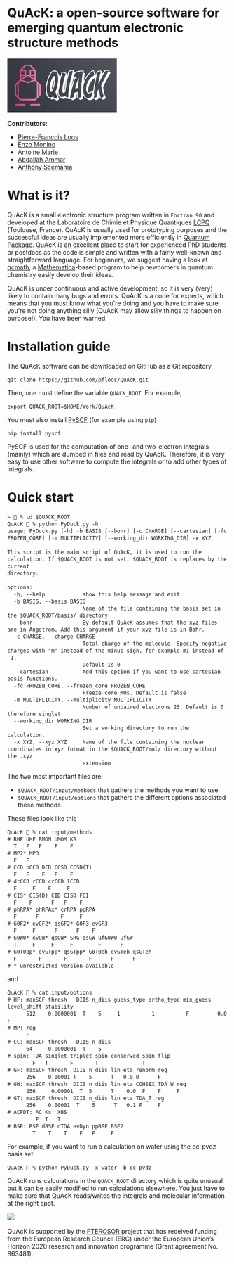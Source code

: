 # QuAcK: a open-source software for emerging quantum electronic structure methods

<img src="logo/logo_quack.png"  width="250">

**Contributors:**
- [Pierre-Francois Loos](https://pfloos.github.io/WEB_LOOS)
- [Enzo Monino](https://enzomonino.github.io)
- [Antoine Marie](https://antoine-marie.github.io)
- [Abdallah Ammar](https://scholar.google.com/citations?user=y437T5sAAAAJ&hl=en)
- [Anthony Scemama](https://scemama.github.io)
  
# What is it?

QuAcK is a small electronic structure program written in `Fortran 90` and developed at the Laboratoire de Chimie et Physique Quantiques [LCPQ](https://www.lcpq.ups-tlse.fr) (Toulouse, France).
QuAcK is usually used for prototyping purposes and the successful ideas are usually implemented more efficiently in [Quantum Package](https://quantumpackage.github.io/qp2/). QuAcK is an excellent place to start for experienced PhD students or postdocs as the code is simple and written with a fairly well-known and straightforward language. For beginners, we suggest having a look at [qcmath](https://github.com/LCPQ/qcmath/), a [Mathematica](https://www.wolfram.com/mathematica/)-based program to help newcomers in quantum chemistry easily develop their ideas. 

QuAcK is under continuous and active development, so it is very (very) likely to contain many bugs and errors. QuAcK is a code for experts, which means that you must know what you're doing and you have to make sure you're not doing anything silly (QuAcK may allow silly things to happen on purpose!). You have been warned.

# Installation guide
The QuAcK software can be downloaded on GitHub as a Git repository
```
git clone https://github.com/pfloos/QuAcK.git
```

Then, one must define the variable `QUACK_ROOT`. For example, 
```
export QUACK_ROOT=$HOME/Work/QuAcK
```
You must also install [PySCF](https://pyscf.org) (for example using `pip`)
```
pip install pyscf
```

PySCF is used for the computation of one- and two-electron integrals (mainly) which are dumped in files and read by QuAcK.
Therefore, it is very easy to use other software to compute the integrals or to add other types of integrals.

# Quick start

```
~ 💩 % cd $QUACK_ROOT
QuAcK 💩 % python PyDuck.py -h
usage: PyDuck.py [-h] -b BASIS [--bohr] [-c CHARGE] [--cartesian] [-fc FROZEN_CORE] [-m MULTIPLICITY] [--working_dir WORKING_DIR] -x XYZ

This script is the main script of QuAcK, it is used to run the calculation. If $QUACK_ROOT is not set, $QUACK_ROOT is replaces by the current
directory.

options:
  -h, --help            show this help message and exit
  -b BASIS, --basis BASIS
                        Name of the file containing the basis set in the $QUACK_ROOT/basis/ directory
  --bohr                By default QuAcK assumes that the xyz files are in Angstrom. Add this argument if your xyz file is in Bohr.
  -c CHARGE, --charge CHARGE
                        Total charge of the molecule. Specify negative charges with "m" instead of the minus sign, for example m1 instead of -1.
                        Default is 0
  --cartesian           Add this option if you want to use cartesian basis functions.
  -fc FROZEN_CORE, --frozen_core FROZEN_CORE
                        Freeze core MOs. Default is false
  -m MULTIPLICITY, --multiplicity MULTIPLICITY
                        Number of unpaired electrons 2S. Default is 0 therefore singlet
  --working_dir WORKING_DIR
                        Set a working directory to run the calculation.
  -x XYZ, --xyz XYZ     Name of the file containing the nuclear coordinates in xyz format in the $QUACK_ROOT/mol/ directory without the .xyz
                        extension
```

The two most important files are:
- `$QUACK_ROOT/input/methods` that gathers the methods you want to use.
- `$QUACK_ROOT/input/options` that gathers the different options associated these methods.

These files look like this
```
QuAcK 💩 % cat input/methods 
# RHF UHF RMOM UMOM KS
  T   F   F    F    F  
# MP2* MP3 
  F   F   
# CCD pCCD DCD CCSD CCSD(T) 
  F   F    F   F    F
# drCCD rCCD crCCD lCCD
  F     F    F     F
# CIS* CIS(D) CID CISD FCI
  F    F      F   F    F
# phRPA* phRPAx* crRPA ppRPA 
  F      F       F     F 
# G0F2* evGF2* qsGF2* G0F3 evGF3
  F     F      F      F    F
# G0W0* evGW* qsGW* SRG-qsGW ufG0W0 ufGW
  T     F     F     F        F      F
# G0T0pp* evGTpp* qsGTpp* G0T0eh evGTeh qsGTeh
  F       F       F       F      F      F
# * unrestricted version available
```
and
```
QuAcK 💩 % cat input/options 
# HF: maxSCF thresh   DIIS n_diis guess_type ortho_type mix_guess level_shift stability
      512    0.0000001  T    5     1          1          F         0.0         F
# MP: reg
      F
# CC: maxSCF thresh   DIIS n_diis
      64     0.0000001  T    5
# spin: TDA singlet triplet spin_conserved spin_flip 
        F   T       F       T              T 
# GF: maxSCF thresh  DIIS n_diis lin eta renorm reg
      256    0.00001 T    5      T   0.0 0      F
# GW: maxSCF thresh  DIIS n_diis lin eta COHSEX TDA_W reg
      256     0.00001  T  5      T    0.0  F    F     F 
# GT: maxSCF thresh  DIIS n_diis lin eta TDA_T reg
      256    0.00001  T    5      T   0.1 F     F  
# ACFDT: AC Kx  XBS
         F  T   T
# BSE: BSE dBSE dTDA evDyn ppBSE BSE2
        T    T    T    F   F     F
```

For example, if you want to run a calculation on water using the cc-pvdz basis set:
```
QuAcK 💩 % python PyDuck.py -x water -b cc-pvdz
```

QuAcK runs calculations in the `QUACK_ROOT` directory which is quite unusual but it can be easily modified to run calculations elsewhere.
You just have to make sure that QuAcK reads/writes the integrals and molecular information at the right spot.

<img src="https://lcpq.github.io/PTEROSOR/img/ERC.png" width="200" />

QuAcK is supported by the [PTEROSOR](https://lcpq.github.io/PTEROSOR/) project that has received funding from the European Research Council (ERC) under the European Union’s Horizon 2020 research and innovation programme (Grant agreement No. 863481).
